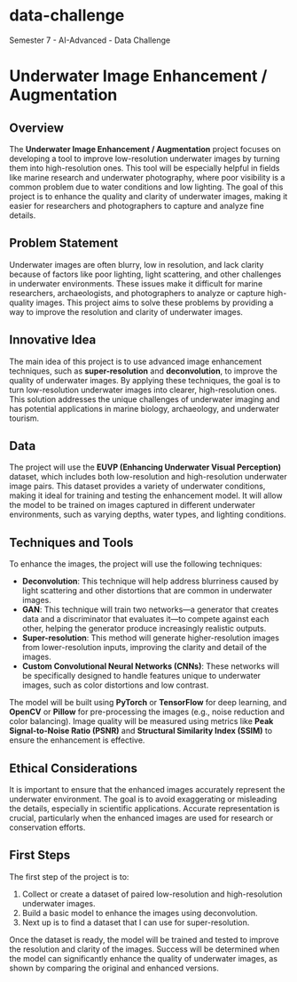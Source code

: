 # data-challenge
Semester 7 - AI-Advanced - Data Challenge

# Underwater Image Enhancement / Augmentation

## Overview

The **Underwater Image Enhancement / Augmentation** project focuses on developing a tool to improve low-resolution underwater images by turning them into high-resolution ones. This tool will be especially helpful in fields like marine research and underwater photography, where poor visibility is a common problem due to water conditions and low lighting. The goal of this project is to enhance the quality and clarity of underwater images, making it easier for researchers and photographers to capture and analyze fine details.

## Problem Statement

Underwater images are often blurry, low in resolution, and lack clarity because of factors like poor lighting, light scattering, and other challenges in underwater environments. These issues make it difficult for marine researchers, archaeologists, and photographers to analyze or capture high-quality images. This project aims to solve these problems by providing a way to improve the resolution and clarity of underwater images.

## Innovative Idea

The main idea of this project is to use advanced image enhancement techniques, such as **super-resolution** and **deconvolution**, to improve the quality of underwater images. By applying these techniques, the goal is to turn low-resolution underwater images into clearer, high-resolution ones. This solution addresses the unique challenges of underwater imaging and has potential applications in marine biology, archaeology, and underwater tourism.

## Data

The project will use the **EUVP (Enhancing Underwater Visual Perception)** dataset, which includes both low-resolution and high-resolution underwater image pairs. This dataset provides a variety of underwater conditions, making it ideal for training and testing the enhancement model. It will allow the model to be trained on images captured in different underwater environments, such as varying depths, water types, and lighting conditions.

## Techniques and Tools

To enhance the images, the project will use the following techniques:

- **Deconvolution**: This technique will help address blurriness caused by light scattering and other distortions that are common in underwater images.
- **GAN**: This technique will train two networks—a generator that creates data and a discriminator that evaluates it—to compete against each other, helping the generator produce increasingly realistic outputs.
- **Super-resolution**: This method will generate higher-resolution images from lower-resolution inputs, improving the clarity and detail of the images.
- **Custom Convolutional Neural Networks (CNNs)**: These networks will be specifically designed to handle features unique to underwater images, such as color distortions and low contrast.

The model will be built using **PyTorch** or **TensorFlow** for deep learning, and **OpenCV** or **Pillow** for pre-processing the images (e.g., noise reduction and color balancing). Image quality will be measured using metrics like **Peak Signal-to-Noise Ratio (PSNR)** and **Structural Similarity Index (SSIM)** to ensure the enhancement is effective.

## Ethical Considerations

It is important to ensure that the enhanced images accurately represent the underwater environment. The goal is to avoid exaggerating or misleading the details, especially in scientific applications. Accurate representation is crucial, particularly when the enhanced images are used for research or conservation efforts.

## First Steps

The first step of the project is to:

1. Collect or create a dataset of paired low-resolution and high-resolution underwater images.
2. Build a basic model to enhance the images using deconvolution.
3. Next up is to find a dataset that I can use for super-resolution.

Once the dataset is ready, the model will be trained and tested to improve the resolution and clarity of the images. Success will be determined when the model can significantly enhance the quality of underwater images, as shown by comparing the original and enhanced versions.
